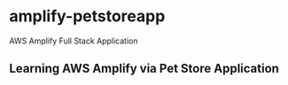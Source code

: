 # amplify-petstoreapp
AWS Amplify Full Stack Application

## Learning AWS Amplify via Pet Store Application
